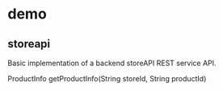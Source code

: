 # demo

## storeapi

Basic implementation of a backend storeAPI REST service API.

ProductInfo getProductInfo(String storeId, String productId)